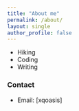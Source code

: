 ```yaml
---
title: "About me"
permalink: /about/
layout: single
author_profile: false
---
```



- Hiking
- Coding
- Writing

### Contact
- Email: [xqoasis]
